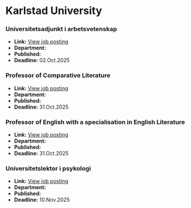 # Karlstad University

### Universitetsadjunkt i arbetsvetenskap
- **Link:** [View job posting](https://kau.varbi.com/en/what:job/jobID:854255/iframeEmbedded:0/where:4)
- **Department:** 
- **Published:** 
- **Deadline:** 02.Oct.2025

### Professor of Comparative Literature
- **Link:** [View job posting](https://kau.varbi.com/en/what:job/jobID:835444/iframeEmbedded:0/where:4)
- **Department:** 
- **Published:** 
- **Deadline:** 31.Oct.2025

### Professor of English with a specialisation in English Literature
- **Link:** [View job posting](https://kau.varbi.com/en/what:job/jobID:835449/iframeEmbedded:0/where:4)
- **Department:** 
- **Published:** 
- **Deadline:** 31.Oct.2025

### Universitetslektor i psykologi
- **Link:** [View job posting](https://kau.varbi.com/en/what:job/jobID:855922/iframeEmbedded:0/where:4)
- **Department:** 
- **Published:** 
- **Deadline:** 10.Nov.2025

